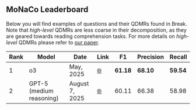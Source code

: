 ## **MoNaCo Leaderboard**

Below you will find examples of questions and their QDMRs found in Break.   
Note that *high-level* QDMRs are less coarse in their decomposition, as they are geared towards reading comprehension tasks. For more details on *high-level* QDMRs please refer to [our paper](https://allenai.github.io/Break/#paper).

Rank | Model | Date | Link | F1 | Precision | Recall 
------------ | ------------- | ------------- | ------------- | ------------- | ------------- | -------------
1 | o3 | May, 2025 | [🌐](https://openai.com/index/introducing-o3-and-o4-mini/) | **61.18** | **68.10**  | **59.54** 
2 | GPT-5 (medium reasoning) | August 7, 2025 | [🌐](https://openai.com/index/introducing-gpt-5/) | 60.11 | 66.38 | 58.98

